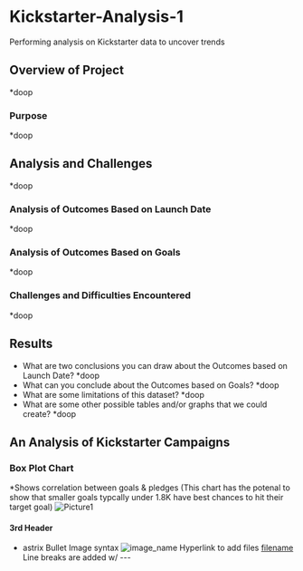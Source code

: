 # Kickstarter-Analysis-1
Performing analysis on Kickstarter data to uncover trends

## Overview of Project
*doop
### Purpose
*doop
## Analysis and Challenges
*doop
### Analysis of Outcomes Based on Launch Date
*doop
### Analysis of Outcomes Based on Goals
*doop
### Challenges and Difficulties Encountered
*doop
## Results
- What are two conclusions you can draw about the Outcomes based on Launch Date?
 *doop
- What can you conclude about the Outcomes based on Goals?
 *doop
- What are some limitations of this dataset?
 *doop
- What are some other possible tables and/or graphs that we could create?
 *doop






## An Analysis of Kickstarter Campaigns
### Box Plot Chart
*Shows correlation between goals & pledges (This chart has the potenal to show that smaller goals typcally under 1.8K have best chances to hit their target goal) 
![Picture1](https://user-images.githubusercontent.com/107590239/174692694-81d74c02-83fb-4d54-a9d1-cfa23204fa56.png)


#### 3rd Header
* astrix Bullet
Image syntax   ![image_name](path/to/image_name.png)
Hyperlink to add files   [filename](path/to/filename.xlxs)
Line breaks are added w/   --- 
